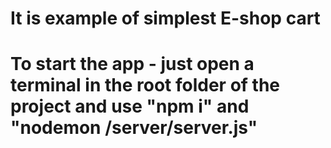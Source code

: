 # It is example of simplest E-shop cart
# To start the app - just open a terminal in the root folder of the project and use "npm i" and "nodemon /server/server.js"
